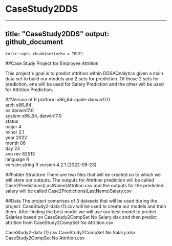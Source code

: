 # CaseStudy2DDS

---
title: "CaseStudy2DDS"
output: github_document
---

```{r setup, include=FALSE}
knitr::opts_chunk$set(echo = TRUE)
```

##Case Study Project for Employee Attrition 

This project's goal is to predict attrition within DDSAQnalytics given a main data set to build our models and 2 sets for prediction. Of those 2 sets for prediction, one will be used for Salary Prediction and the other will be used for Attrition Prediction.   

##Version of R
platform       x86_64-apple-darwin17.0     
arch           x86_64                      
os             darwin17.0                  
system         x86_64, darwin17.0          
status                                     
major          4                           
minor          2.1                         
year           2022                        
month          06                          
day            23                          
svn rev        82513                       
language       R                           
version.string R version 4.2.1 (2022-06-23)
       

##Folder Structure 
There are two files that will be created on to which we will store our outputs. 
The outputs for Attrition prediction will be called  Case2Predictions(LastName)Attrition.csv
and the outputs for the predicted salary will be called Case2Predictions(LastName)Salary.csv


##Data
The project comprises of 3 datasets that will be used during the project. CaseStudy2-data (1).csv will be used to create our models and train them. After  finding the best model we will use our best model to predict Salaries based on CaseStudy2CompSet No Salary.xlsx and then predict attrition from     CaseStudy2CompSet No Attrition.csv

CaseStudy2-data (1).csv 
CaseStudy2CompSet No Salary.xlsx
CaseStudy2CompSet No Attrition.csv

